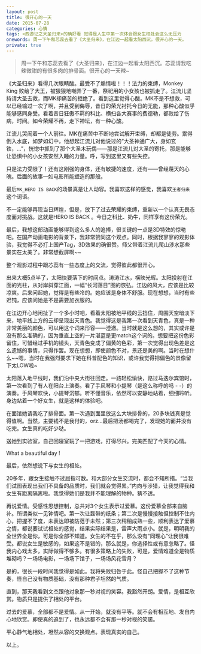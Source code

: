 ```yaml
---
layout: post
title: 很开心的一天 
date: 2015-07-28
categories: 心情 
tags: <西游记之大圣归来>的确好看 觉得是人生中第一次体会跟女生相处会这么无压力
onewords: 周一下午和芯蕊去看了《大圣归来》，在江边一起看太阳西沉。很开心的一天。
private: true
---
```

> 周一下午和芯蕊去看了《大圣归来》，在江边一起看太阳西沉。芯蕊请我吃辣微甜的有很多肉的排骨面。很开心的一天辣~

《大圣归来》看得几次眼睛酸。最受不了煽情啦！！！法力的束缚，Monkey King 败给了大王，被狠狠地嘲弄了一番，祭祀用的小女孩也被抓走了。江流儿坚持请大圣去救，而MK却痛苦的拒绝了。看到这里觉得心酸。MK不是不想救，可以已经输过一次了啊，并且受到侮辱，昔日的荣光衬托今日的无能，那种心酸似乎能够感同身受。看着昔日狂傲不羁的科比、横扫各大赛事的费德勒，都败给了伤病，时间。如今荣耀不再，走下神坛，有一种心酸。

江流儿哭闹着一个人前往。MK在痛苦中不断地尝试解开束缚，却都是徒劳。累得倒入水底，如梦如幻中，他想起江流儿对他说过的“大圣神通广大，身如玄铁，...”，恍惚中抓到了那个大圣木玩偶——那是江流儿对大圣的寄托，那是能够让恐惧中的小女孩安然入睡的力量。呼，写到这里又有些失控。

只是法力受限了！还有这刚强的身体，还有敏捷的速度，还有——曾经蔑天的心魄。后面的故事一如电影所能塑造的那般。

最后`MK_HERO IS BACK`的场景真是让人动容。我喜欢这样的感觉，我喜欢`王者归来`这个词语。

不一定能够再现当日辉煌，但是，放下了过去荣耀的束缚，重新以一个认真无畏态度面对挑战。这就是HERO IS BACK 。今日之科比、奶牛，同样享有这份荣光。

最后，我想这部动画能够得到这么多人的追捧，很关键的一点是3D特效的惊艳吧。在国产动画电影的背景下，我非常赞同这个观点。同时，根据我寥寥的观影体验，我觉得不必打上国产Tag，3D效果的确很赞。师父带着江流儿爬山涉水那些景实在太美了。非常想截屏啊~~

整个观影过程中跟芯蕊有一些态度上的交流，觉得彼此都很开心。

出来大概5点半了，太阳快要落下的时间点。涛涛江水，横映光辉。太阳投射在江面的光柱，从对岸斜穿江面，一幅“长河落日”图的恢弘。江边的风大，应该是比较凉爽。后来问起她，觉得是有些冷的。她应该是身体不舒服。现在想想，当时有些迟钝，应该问她是不是需要加衣服的。

在江边开心地闲扯了一个多小时吧，看着太阳被地平线的云挡住，周围天空暗淡下来，地平线上方的云却呈现出天青色。我觉得这是我第一次看到天青色，真是一种非常美丽的颜色，可以用这个词来形容——澄澈。当时就是这么想的，其实或许是没有那么准确的，因为垂直上空的一片湛蓝是更match这个词的。想要把这份色彩留住，可惜经过手机的镜头，天青色变成了偏黄的色彩，第一次觉得出现色差是这么遗憾的事情，只得作罢。现在想想，即使颜色不对，景还是美的啊。当时在想什么~~嗯，当时在我强烈要求下她在科普配色的知识，或许我觉得把偏色的景像留下太LOW啦~

太阳落入地平线时，我们沿中央大街往回走。一路轻松愉快，路过马迭尔宾馆时，第一次看到了有人在阳台上演奏。看了手风琴和小提琴（是这么称呼的吗 - -）的演奏。手风琴欢快，小提琴沉郁。听不懂音乐，依然可以安静地站着，细细聆听。身边站着一个好女生，就是这样的体验吧。

在面馆她请我吃了排骨面。第一次遇到面里放这么大块排骨的，20多块钱真是觉得值啊。当然，主要钱不是我付的，orz...最后把汤都喝完了，发现她的面并没有吃完。女生真的吃好少哒。

送她到实验室，自己回寝室玩了一把游戏，打得尽兴。完美匹配了今天的心情。

What a beautiful day ! 

最后，依然想说下与女生的相处。

20多年，跟女生接触不过屈指可数。和大部分女生交流时，都会不知所措。“当我们试图表现出我们不具备的品质时，我们就会觉得累。”内向与涉猎，让我觉得我和女生有距离隔离啦。我觉得她们是我并不能理解的物种。猜不透。

再说爱情。受感性思想控制，总共对3个女生表示过爱慕。这份爱慕全部来自脑补。所谓类似一见钟情吧。第一次让磊带的纸条；第二次是慢慢接触但控制不住内心，把握不了度，未表达即被防范于未然；第三次稍稍成熟一些，顺利表达了爱慕之情，都说要试试相处的感觉，结果实际结果是，雷声大雨点小。就是，明明我的全世界全是你，可是你全部不知道。女生的不在乎，那么没有“同理心”让我很难受。都说女生是敏感的，如果这不是错的，那么就是，你选择性或有意忽略了。怪我内心戏太多，实际做得不够多。有很多策略上的失败，可是，爱情难道全是物质堆砌吗？一场场电影，一场场下馆子，一场场风花雪月？

是的，很长一段时间我觉得是如此。我将失败归咎于此。怪自己把握不了这种节奏，怪自己没有物质基础，没有那种君子坦然的气质。

直到，那天我看到文杰跟他对象那一秒对视的笑容。我豁然开朗。爱情，是相互欣赏。物质只是提供了相处的平台。

过去的爱慕，全部都不是爱情。从一开始，就没有平等。就不会有相互地、发自内心地欣赏。即使真的追到了，也永远都不会有那一秒对视的笑靥。

平心静气地相处，坦然从容的交换观点。表现真实的自己。

以上。

